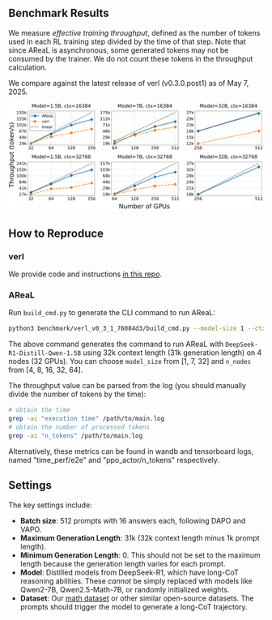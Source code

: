 ## Benchmark Results

We measure *effective training throughput*, defined as the number of tokens used in each
RL training step divided by the time of that step. Note that since AReaL is
asynchronous, some generated tokens may not be consumed by the trainer. We do not count
these tokens in the throughput calculation.

We compare against the latest release of verl (v0.3.0.post1) as of May 7, 2025.

![Throughput Comparison](scaling_trend_vs_verl.png)

## How to Reproduce

### verl

We provide code and instructions
[in this repo](https://github.com/garrett4wade/verl-benchmark/blob/main/readme_benchmark.md).

### AReaL

Run `build_cmd.py` to generate the CLI command to run AReaL:

```bash
python3 benchmark/verl_v0_3_1_76084d3/build_cmd.py --model-size 1 --ctx 32768 --n-nodes 4
```

The above command generates the command to run AReaL with
`DeepSeek-R1-Distill-Qwen-1.5B` using 32k context length (31k generation length) on 4
nodes (32 GPUs). You can choose `model_size` from \[1, 7, 32\] and `n_nodes` from \[4,
8, 16, 32, 64\].

The throughput value can be parsed from the log (you should manually divide the number
of tokens by the time):

```bash
# obtain the time
grep -ai "execution time" /path/to/main.log
# obtain the number of processed tokens
grep -ai "n_tokens" /path/to/main.log
```

Alternatively, these metrics can be found in wandb and tensorboard logs, named
"time_perf/e2e" and "ppo_actor/n_tokens" respectively.

## Settings

The key settings include:

- **Batch size**: 512 prompts with 16 answers each, following DAPO and VAPO.
- **Maximum Generation Length**: 31k (32k context length minus 1k prompt length).
- **Minimum Generation Length**: 0. This should not be set to the maximum length because
  the generation length varies for each prompt.
- **Model**: Distilled models from DeepSeek-R1, which have long-CoT reasoning abilities.
  These *cannot* be simply replaced with models like Qwen2-7B, Qwen2.5-Math-7B, or
  randomly initialized weights.
- **Dataset**: Our
  [math dataset](https://huggingface.co/datasets/inclusionAI/AReaL-boba-Data) or other
  similar open-source datasets. The prompts should trigger the model to generate a
  long-CoT trajectory.
